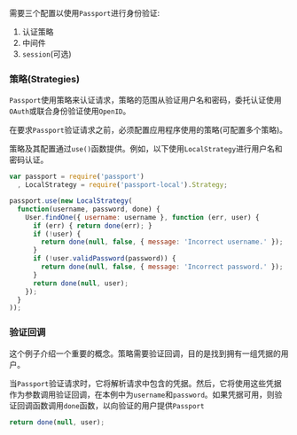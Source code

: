 需要三个配置以使用`Passport`进行身份验证:

1. 认证策略
2. 中间件
3. `session`\(可选\)

### 策略\(Strategies\)

`Passport`使用策略来认证请求，策略的范围从验证用户名和密码，委托认证使用`OAuth`或联合身份验证使用`OpenID`。

在要求`Passport`验证请求之前，必须配置应用程序使用的策略\(可配置多个策略\)。

策略及其配置通过`use()`函数提供。例如，以下使用`LocalStrategy`进行用户名和密码认证。

```js
var passport = require('passport')
  , LocalStrategy = require('passport-local').Strategy;

passport.use(new LocalStrategy(
  function(username, password, done) {
    User.findOne({ username: username }, function (err, user) {
      if (err) { return done(err); }
      if (!user) {
        return done(null, false, { message: 'Incorrect username.' });
      }
      if (!user.validPassword(password)) {
        return done(null, false, { message: 'Incorrect password.' });
      }
      return done(null, user);
    });
  }
));
```

### 验证回调

这个例子介绍一个重要的概念。策略需要验证回调，目的是找到拥有一组凭据的用户。

当`Passport`验证请求时，它将解析请求中包含的凭据。然后，它将使用这些凭据作为参数调用验证回调，在本例中为`username`和`password`。如果凭据可用，则验证回调函数调用`done`函数，以向验证的用户提供`Passport`

```js
return done(null, user);
```



